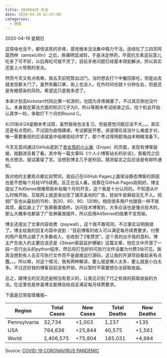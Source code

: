 ```yaml
---
title: 20200419 杂谈
date: 2020-04-20 01:47:08
categories:
  - 随笔
---
```

2020-04-19 星期日

这周啥也没干，都怪该死的牙疼，感觉根本没法集中精力干活。连续吃了三四天阿莫西林（amoxicillin）之后，疼痛明显减轻，于是决定停药，毕竟抗生素这玩意儿吃多了可不好，以后再吃可就不灵了。目前牙疼问题已经基本得到解决，所以其实还是上火导致的发炎。

然而今天又有点咳嗽，我五天前短暂出过门，当时想去打个中餐回家吃，但是出去就发现都关门了。虽然有戴口罩，街上也没人，在外时间也就十分钟左右，但是还是有被感染的风险。希望这只是我多虑了。

本来计划去kickstart代码比赛一轮游的，也因为牙疼搁置了。不过其实倒也没什么，本身我在算法方面的知识几乎为0，所以等期末考试结束之后，找个机会开始认真学一轮，争取打下个月的Round C。

4/20到4/24是期末考试周，虽然我啥也没复习，但是感觉问题应该不大。。。其实还是有点慌的，不过因为疫情肆虐，考试都是开卷，讲道理应该没什么难度才对，唯一需要重视的应该就是中级微观经济学了，那个考试得用题海战术稍微准备下。

今天无意间通过GitHub逛到了[卖女孩的小火柴](https://github.com/Erope)（Erope）的页面，发现有博客链接，就戳进去看了看。其中有一篇文章叫《个人小博客站长的杂谈》，我看完之后有点想法，就试着留了言。没想到博主几乎是秒回，猜测留言之后应该是有邮件通知。

我对他的主要观点都比较赞同，我自己在GitHub Pages上面架设静态博客的原因也是不想每个月给VPS续费。反正也没人看，挂靠在GitHub Pages刚刚好。博主提出了AdSense很难帮助补贴每个月的开支，这个我是十分认同的。不知道从什么时候开始，互联网上就逐渐出现了铺天盖地的广告，犹如牛皮癣般无孔不入。视频广告也从最初的15秒，到30、60、90、120秒。相信很多用户也跟我一样不胜其烦，最后装上了广告屏蔽类插件。访问技术博客的，大多应该也是懂点技术的，那么大概率也都装了广告屏蔽类插件，所以启用AdSense的结果不言而喻。

博主还提出了文章内容收费（paywall），这个我不敢苟同，不过事实证明我错了。博主给我的回复内容中说到：“目前博客的收入可以满足每月续费要求，付费的用户竟然占据了大多数收入，也收到了2笔赞赏”。这个真的出乎我的意料。博主产生收入的主要应该还是《Steam家庭监护爆破》这篇文章，他在文中开源了一段一百行出头的python程序，然后将打包好的可执行文件设置为付费3块可见。我真没想到有人去买可执行文件而不是直接运行源码，这让我的开源项目看起来有点蠢。。。所以嘛，对这个情况，我有两种解读，要么就是懒人太多，要么就是小白太多。不过还好我的博客目前没有开销，所以暂时不需要想办法获取收益。

总之，跟博主的交流还是相当有意义的，让我见识到了行之有效的获取收益的方法。在这里也是恭喜博主能够自给自足满足每月续费要求。

下面是日常疫情播报~

| Region       | Total Cases | New Cases | Total Deaths | New Deaths |
|--------------|-------------|-----------|--------------|------------|
| Pennsylvania | 32,734      | +1,003    | 1,237        | +135       |
| USA          | 764,636     | +25,844   | 40,575       | +1,561     |
| World        | 2,406,575   | +75,804   | 165,031      | +4,984     |

Source: [COVID-19 CORONAVIRUS PANDEMIC](https://www.worldometers.info/coronavirus/)